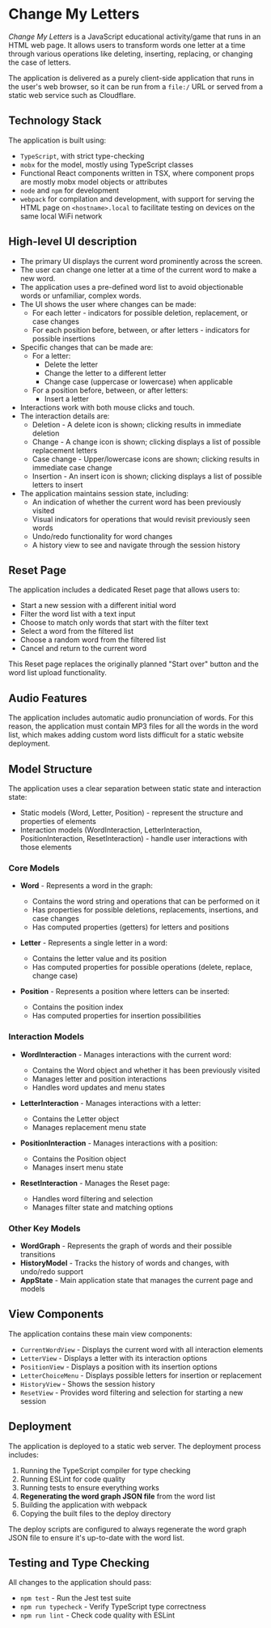 # Change My Letters

*Change My Letters* is a JavaScript educational activity/game that runs in an HTML web page. It allows users to transform words one letter at a time through various operations like deleting, inserting, replacing, or changing the case of letters.

The application is delivered as a purely client-side application that runs in the user's web browser, so it can be run from a `file:/` URL or served from a static web service such as Cloudflare.

## Technology Stack

The application is built using:

* `TypeScript`, with strict type-checking
* `mobx` for the model, mostly using TypeScript classes
* Functional React components written in TSX, where component props are mostly mobx model objects or attributes
* `node` and `npm` for development
* `webpack` for compilation and development, with support for serving the HTML page on `<hostname>.local` to facilitate testing on devices on the same local WiFi network

## High-level UI description

* The primary UI displays the current word prominently across the screen.
* The user can change one letter at a time of the current word to make a new word.
* The application uses a pre-defined word list to avoid objectionable words or unfamiliar, complex words.
* The UI shows the user where changes can be made:
    * For each letter - indicators for possible deletion, replacement, or case changes
    * For each position before, between, or after letters - indicators for possible insertions
* Specific changes that can be made are:
    * For a letter:
       * Delete the letter
       * Change the letter to a different letter
       * Change case (uppercase or lowercase) when applicable
    * For a position before, between, or after letters:
       * Insert a letter
* Interactions work with both mouse clicks and touch.
* The interaction details are:
   * Deletion - A delete icon is shown; clicking results in immediate deletion
   * Change - A change icon is shown; clicking displays a list of possible replacement letters
   * Case change - Upper/lowercase icons are shown; clicking results in immediate case change
   * Insertion - An insert icon is shown; clicking displays a list of possible letters to insert
* The application maintains session state, including:
   * An indication of whether the current word has been previously visited
   * Visual indicators for operations that would revisit previously seen words
   * Undo/redo functionality for word changes
   * A history view to see and navigate through the session history

## Reset Page

The application includes a dedicated Reset page that allows users to:
* Start a new session with a different initial word
* Filter the word list with a text input
* Choose to match only words that start with the filter text
* Select a word from the filtered list
* Choose a random word from the filtered list
* Cancel and return to the current word

This Reset page replaces the originally planned "Start over" button and the word list upload functionality.

## Audio Features

The application includes automatic audio pronunciation of words. For this reason, the application must contain MP3 files for all the words in the word list, which makes adding custom word lists difficult for a static website deployment.

## Model Structure

The application uses a clear separation between static state and interaction state:

* Static models (Word, Letter, Position) - represent the structure and properties of elements
* Interaction models (WordInteraction, LetterInteraction, PositionInteraction, ResetInteraction) - handle user interactions with those elements

### Core Models

* **Word** - Represents a word in the graph:
  * Contains the word string and operations that can be performed on it
  * Has properties for possible deletions, replacements, insertions, and case changes
  * Has computed properties (getters) for letters and positions
  
* **Letter** - Represents a single letter in a word:
  * Contains the letter value and its position
  * Has computed properties for possible operations (delete, replace, change case)
  
* **Position** - Represents a position where letters can be inserted:
  * Contains the position index
  * Has computed properties for insertion possibilities

### Interaction Models

* **WordInteraction** - Manages interactions with the current word:
  * Contains the Word object and whether it has been previously visited
  * Manages letter and position interactions
  * Handles word updates and menu states
  
* **LetterInteraction** - Manages interactions with a letter:
  * Contains the Letter object
  * Manages replacement menu state
  
* **PositionInteraction** - Manages interactions with a position:
  * Contains the Position object
  * Manages insert menu state
  
* **ResetInteraction** - Manages the Reset page:
  * Handles word filtering and selection
  * Manages filter state and matching options

### Other Key Models

* **WordGraph** - Represents the graph of words and their possible transitions
* **HistoryModel** - Tracks the history of words and changes, with undo/redo support
* **AppState** - Main application state that manages the current page and models

## View Components

The application contains these main view components:

* `CurrentWordView` - Displays the current word with all interaction elements
* `LetterView` - Displays a letter with its interaction options
* `PositionView` - Displays a position with its insertion options
* `LetterChoiceMenu` - Displays possible letters for insertion or replacement
* `HistoryView` - Shows the session history
* `ResetView` - Provides word filtering and selection for starting a new session

## Deployment

The application is deployed to a static web server. The deployment process includes:

1. Running the TypeScript compiler for type checking
2. Running ESLint for code quality
3. Running tests to ensure everything works
4. **Regenerating the word graph JSON file** from the word list
5. Building the application with webpack
6. Copying the built files to the deploy directory

The deploy scripts are configured to always regenerate the word graph JSON file to ensure it's up-to-date with the word list.

## Testing and Type Checking

All changes to the application should pass:

* `npm test` - Run the Jest test suite
* `npm run typecheck` - Verify TypeScript type correctness
* `npm run lint` - Check code quality with ESLint

